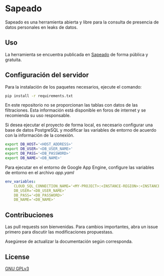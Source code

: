 # Sapeado
Sapeado es una herramienta abierta y libre para la consulta de presencia de datos personales en leaks de datos.

## Uso

La herramienta se encuentra publicada en [Sapeado](https://sapeado.truever.co/) de forma pública y gratuita.

## Configuración del servidor

Para la instalación de los paquetes necesarios, ejecute el comando:

```bash
pip install -r requirements.txt
```

En este repositorio no se proporcionan las tablas con datos de las filtraciones. Esta información está disponible en foros de internet y se recomienda su uso responsable.

Si desea ejecutar el proyecto de forma local, es necesario configurar una base de datos PostgreSQL y modificar las variables de entorno de acuerdo con la información de la conexión.

```bash
export DB_HOST='<HOST_ADDRESS>'
export DB_USER='<DB_USER_NAME>'
export DB_PASS='<DB_PASSWORD>'
export DB_NAME='<DB_NAME>'
```

Para ejecutar en el entorno de Google App Engine, configure las variables de entorno en el archivo *app.yaml*

```yaml
env_variables:
    CLOUD_SQL_CONNECTION_NAME='<MY-PROJECT>:<INSTANCE-REGION>:<INSTANCE-NAME>'
    DB_USER='<DB_USER_NAME>'
    DB_PASS='<DB_PASSWORD>'
    DB_NAME='<DB_NAME>'
```

## Contribuciones
Las pull requests son bienvenidas. Para cambios importantes, abra un issue primero para discutir las modificaciones propuestass.

Asegúrese de actualizar la documentación según corresponda. 

## License
[GNU GPLv3](https://choosealicense.com/licenses/gpl-3.0/)